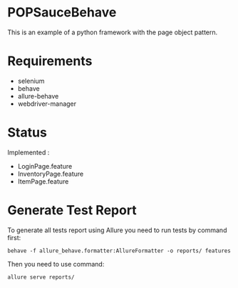 # POPSauceBehave

This is an example of a python framework with the page object pattern.

# Requirements
- selenium 
- behave
- allure-behave  
- webdriver-manager

# Status
Implemented :
- LoginPage.feature
- InventoryPage.feature
- ItemPage.feature

# Generate Test Report
To generate all tests report using Allure you need to run tests by command first:

```
behave -f allure_behave.formatter:AllureFormatter -o reports/ features
```
Then you need to use command:
```
allure serve reports/
```